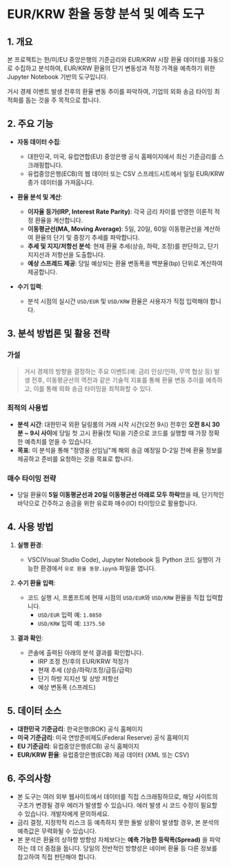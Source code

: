 # EUR/KRW 환율 동향 분석 및 예측 도구

## 1. 개요

본 프로젝트는 한/미/EU 중앙은행의 기준금리와 EUR/KRW 시장 환율 데이터를 자동으로 수집하고 분석하여, EUR/KRW 환율의 단기 변동성과 적정 가격을 예측하기 위한 Jupyter Notebook 기반의 도구입니다.

거시 경제 이벤트 발생 전후의 환율 변동 추이를 파악하여, 기업의 외화 송금 타이밍 최적화를 돕는 것을 주 목적으로 합니다.

## 2. 주요 기능

- **자동 데이터 수집**:
  - 대한민국, 미국, 유럽연합(EU) 중앙은행 공식 홈페이지에서 최신 기준금리를 스크래핑합니다.
  - 유럽중앙은행(ECB)의 웹 데이터 또는 CSV 스프레드시트에서 일일 EUR/KRW 종가 데이터를 가져옵니다.

- **환율 분석 및 계산**:
  - **이자율 등가(IRP, Interest Rate Parity)**: 각국 금리 차이를 반영한 이론적 적정 환율을 계산합니다.
  - **이동평균선(MA, Moving Average)**: 5일, 20일, 60일 이동평균선을 계산하여 환율의 단기 및 중장기 추세를 파악합니다.
  - **추세 및 지지/저항선 분석**: 현재 환율 추세(상승, 하락, 조정)를 판단하고, 단기 지지선과 저항선을 도출합니다.
  - **예상 스프레드 제공**: 당일 예상되는 환율 변동폭을 백분율(bp) 단위로 계산하여 제공합니다.

- **수기 입력**:
  - 분석 시점의 실시간 `USD/EUR` 및 `USD/KRW` 환율은 사용자가 직접 입력해야 합니다.

## 3. 분석 방법론 및 활용 전략

### 가설
> 거시 경제의 방향을 결정하는 주요 이벤트(예: 금리 인상/인하, 무역 협상 등) 발생 전후, 이동평균선의 역전과 같은 기술적 지표를 통해 환율 변동 추이를 예측하고, 이를 통해 외화 송금 타이밍을 최적화할 수 있다.

### 최적의 사용법
- **분석 시간**: 대한민국 외환 딜링룸의 거래 시작 시간(오전 9시) 전후인 **오전 8시 30분 ~ 9시 사이**에 당일 첫 고시 환율(첫 틱)을 기준으로 코드를 실행할 때 가장 정확한 예측치를 얻을 수 있습니다.
- **목표**: 이 분석을 통해 "정영웅 선임님"께 해외 송금 예정일 D-2일 전에 환율 정보를 제공하고 준비를 요청하는 것을 목표로 합니다.

### 매수 타이밍 전략
- 당일 환율이 **5일 이동평균선과 20일 이동평균선 아래로 모두 하락**했을 때, 단기적인 바닥으로 간주하고 송금을 위한 유로화 매수(IO) 타이밍으로 활용합니다.

## 4. 사용 방법

1. **실행 환경**:
   - VSC(Visual Studio Code), Jupyter Notebook 등 Python 코드 실행이 가능한 환경에서 `유로 환율 동향.ipynb` 파일을 엽니다.

2. **수기 환율 입력**:
   - 코드 실행 시, 프롬프트에 현재 시점의 `USD/EUR`와 `USD/KRW` 환율을 직접 입력합니다.
     - `USD/EUR` 입력 예: `1.0850`
     - `USD/KRW` 입력 예: `1375.50`

3. **결과 확인**:
   - 콘솔에 출력된 아래의 분석 결과를 확인합니다.
     - IRP 조정 전/후의 EUR/KRW 적정가
     - 현재 추세 (상승/하락/조정/급등/급락)
     - 단기 하방 지지선 및 상방 저항선
     - 예상 변동폭 (스프레드)

## 5. 데이터 소스

- **대한민국 기준금리**: 한국은행(BOK) 공식 홈페이지
- **미국 기준금리**: 미국 연방준비제도(Federal Reserve) 공식 홈페이지
- **EU 기준금리**: 유럽중앙은행(ECB) 공식 홈페이지
- **EUR/KRW 환율**: 유럽중앙은행(ECB) 제공 데이터 (XML 또는 CSV)

## 6. 주의사항

- 본 도구는 여러 외부 웹사이트에서 데이터를 직접 스크래핑하므로, 해당 사이트의 구조가 변경될 경우 에러가 발생할 수 있습니다. 에러 발생 시 코드 수정이 필요할 수 있습니다. 개발자에게 문의하세요.
- 금리 결정, 지정학적 리스크 등 예측하지 못한 돌발 상황이 발생할 경우, 본 분석의 예측값은 무력화될 수 있습니다.
- 본 분석은 환율의 상하향 방향성 자체보다는 **예측 가능한 등락폭(Spread)** 을 파악하는 데 더 중점을 둡니다. 당일의 전반적인 방향성은 네이버 환율 등 다른 정보를 참고하여 직접 판단해야 합니다.
